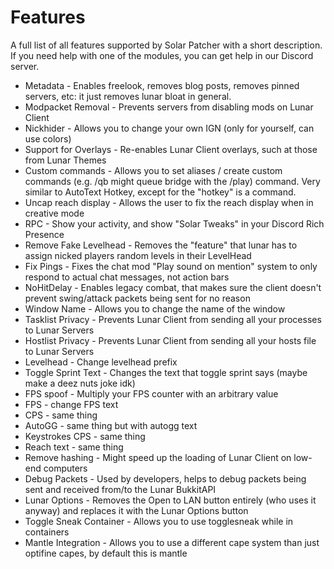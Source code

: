 # Features
A full list of all features supported by Solar Patcher with a short description.
If you need help with one of the modules, you can get help in our Discord server.

- Metadata - Enables freelook, removes blog posts, removes pinned servers, etc: it just removes lunar bloat in general.
- Modpacket Removal - Prevents servers from disabling mods on Lunar Client
- Nickhider - Allows you to change your own IGN (only for yourself, can use colors)
- Support for Overlays - Re-enables Lunar Client overlays, such at those from Lunar Themes 
- Custom commands - Allows you to set aliases / create custom commands (e.g. /qb might queue bridge with the /play) command. Very similar to AutoText Hotkey, except for the "hotkey" is a command.
- Uncap reach display - Allows the user to fix the reach display when in creative mode
- RPC - Show your activity, and show "Solar Tweaks" in your Discord Rich Presence
- Remove Fake Levelhead - Removes the "feature" that lunar has to assign nicked players random levels in their LevelHead
- Fix Pings - Fixes the chat mod "Play sound on mention" system to only respond to actual chat messages, not action bars
- NoHitDelay - Enables legacy combat, that makes sure the client doesn't prevent swing/attack packets being sent for no reason
- Window Name - Allows you to change the name of the window
- Tasklist Privacy - Prevents Lunar Client from sending all your processes to Lunar Servers
- Hostlist Privacy - Prevents Lunar Client from sending all your hosts file to Lunar Servers
- Levelhead - Change levelhead prefix
- Toggle Sprint Text - Changes the text that toggle sprint says (maybe make a deez nuts joke idk)
- FPS spoof - Multiply your FPS counter with an arbitrary value
- FPS - change FPS text
- CPS - same thing
- AutoGG - same thing but with autogg text
- Keystrokes CPS - same thing
- Reach text - same thing
- Remove hashing - Might speed up the loading of Lunar Client on low-end computers
- Debug Packets - Used by developers, helps to debug packets being sent and received from/to the Lunar BukkitAPI
- Lunar Options - Removes the Open to LAN button entirely (who uses it anyway) and replaces it with the Lunar Options button
- Toggle Sneak Container - Allows you to use togglesneak while in containers
- Mantle Integration - Allows you to use a different cape system than just optifine capes, by default this is mantle